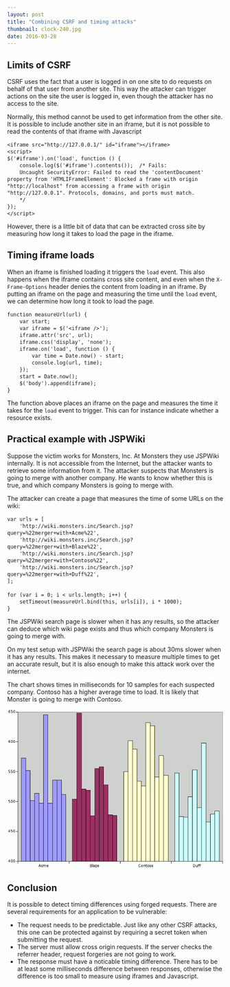 ```yaml
---
layout: post
title: "Combining CSRF and timing attacks"
thumbnail: clock-240.jpg
date: 2016-03-28
---
```


## Limits of CSRF

CSRF uses the fact that a user is logged in on one site to do requests on behalf of that user from another site. This way the attacker can trigger actions on the site the user is logged in, even though the attacker has no access to the site.

Normally, this method cannot be used to get information from the other site. It is possible to include another site in an iframe, but it is not possible to read the contents of that iframe with Javascript

    <iframe src="http://127.0.0.1/" id="iframe"></iframe>
    <script>
    $('#iframe').on('load', function () {
        console.log($('#iframe').contents());  /* Fails:
        Uncaught SecurityError: Failed to read the 'contentDocument' property from 'HTMLIFrameElement': Blocked a frame with origin "http://localhost" from accessing a frame with origin "http://127.0.0.1". Protocols, domains, and ports must match.
        */
    });
    </script>

However, there is a little bit of data that can be extracted cross site by measuring how long it takes to load the page in the iframe.

## Timing iframe loads

When an iframe is finished loading it triggers the `load` event. This also happens when the iframe contains cross site content, and even when the `X-Frame-Options` header denies the content from loading in an iframe. By putting an iframe on the page and measuring the time until the `load` event, we can determine how long it took to load the page.

    function measureUrl(url) {
        var start;
        var iframe = $('<iframe />');
        iframe.attr('src', url);
        iframe.css('display', 'none');
        iframe.on('load', function () {
            var time = Date.now() - start;
            console.log(url, time);
        });
        start = Date.now();
        $('body').append(iframe);
    }

The function above places an iframe on the page and measures the time it takes for the `load` event to trigger. This can for instance indicate whether a resource exists.

## Practical example with JSPWiki

Suppose the victim works for Monsters, Inc. At Monsters they use JSPWiki internally. It is not accessible from the Internet, but the attacker wants to retrieve some information from it. The attacker suspects that Monsters is going to merge with another company. He wants to know whether this is true, and which company Monsters is going to merge with.

The attacker can create a page that measures the time of some URLs on the wiki:

    var urls = [
        'http://wiki.monsters.inc/Search.jsp?query=%22merger+with+Acme%22',
        'http://wiki.monsters.inc/Search.jsp?query=%22merger+with+Blaze%22',
        'http://wiki.monsters.inc/Search.jsp?query=%22merger+with+Contoso%22',
        'http://wiki.monsters.inc/Search.jsp?query=%22merger+with+Duff%22',
    ];

    for (var i = 0; i < urls.length; i++) {
        setTimeout(measureUrl.bind(this, urls[i]), i * 1000);
    }

The JSPWiki search page is slower when it has any results, so the attacker can deduce which wiki page exists and thus which company Monsters is going to merge with.

On my test setup with JSPWiki the search page is about 30ms slower when it has any results. This makes it necessary to measure multiple times to get an accurate result, but it is also enough to make this attack work over the internet.

The chart shows times in milliseconds for 10 samples for each suspected company. Contoso has a higher average time to load. It is likely that Monster is going to merge with Contoso.

![Searching for Contoso shows a higher average time to load](/images/merger-timing-graph.png)

## Conclusion

It is possible to detect timing differences using forged requests. There are several requirements for an application to be vulnerable:

* The request needs to be predictable. Just like any other CSRF attacks, this one can be protected against by requiring a secret token when submitting the request.
* The server must allow cross origin requests. If the server checks the referrer header, request forgeries are not going to work.
* The response must have a noticable timing difference. There has to be at least some milliseconds difference between responses, otherwise the difference is too small to measure using iframes and Javascript.
